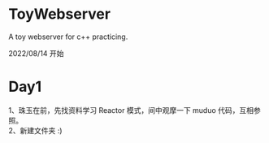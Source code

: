 # ToyWebserver
A toy webserver for c++ practicing.

2022/08/14 开始

# Day1
  1、珠玉在前，先找资料学习 Reactor 模式，间中观摩一下 muduo 代码，互相参照。<br>
  2、新建文件夹 :)<br>
  

  
